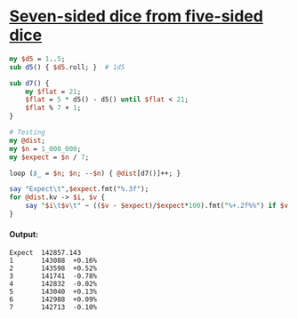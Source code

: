 [1]: https://rosettacode.org/wiki/Seven-sided_dice_from_five-sided_dice

# [Seven-sided dice from five-sided dice][1]



```perl
my $d5 = 1..5;
sub d5() { $d5.roll; }  # 1d5

sub d7() {
    my $flat = 21;
    $flat = 5 * d5() - d5() until $flat < 21;
    $flat % 7 + 1;
}

# Testing
my @dist;
my $n = 1_000_000;
my $expect = $n / 7;

loop ($_ = $n; $n; --$n) { @dist[d7()]++; }

say "Expect\t",$expect.fmt("%.3f");
for @dist.kv -> $i, $v {
    say "$i\t$v\t" ~ (($v - $expect)/$expect*100).fmt("%+.2f%%") if $v;
}
```

#### Output:
```
Expect  142857.143
1       143088  +0.16%
2       143598  +0.52%
3       141741  -0.78%
4       142832  -0.02%
5       143040  +0.13%
6       142988  +0.09%
7       142713  -0.10%
```
